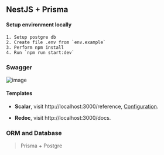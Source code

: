 ## NestJS + Prisma

#### Setup environment locally

```
1. Setup postgre db
2. Create file .env from `env.example`
3. Perform npm install
4. Run `npm run start:dev`
```

### Swagger

![image](https://github.com/user-attachments/assets/36853208-3215-4c19-8b51-e1d97cdb3bec)

#### Templates

- **Scalar**, visit http://localhost:3000/reference, [Configuration](https://github.com/scalar/scalar/blob/main/documentation/configuration.md).

- **Redoc**, visit http://localhost:3000/docs.

### ORM and Database

> Prisma + Postgre
